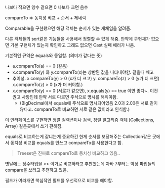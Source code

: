 나보다 작으면 양수
같으면 0
나보다 크면 음수


compareTo => 동치성 비교 + 순서 + 제네릭

Comparable을 구현했으면 해당 객체는 순서가 있는 개체임을 알려줌.

다른 객체들의 sort같은 기능들을 사용해서 정렬할 수 있게 해줌.
만약에 구현체가 없으면 기본 구현체가 있는지 확인하고 그래도 없으면 Cast 실패 에러가 나옴.

기본적인 규약은 equals와 동일함. (의미가 같다는 뜻)

- a.compareTo(a) == 0 (같음)
- x.compareTo(y) 와 y.compareTo(x)는 상반된 값을 나타내야함. 같을때 빼고
- 추이성. x.compareTo(y) > 0 (x가 더 크고) y. compareTo(z) > 0 (y가 더 크면) x.compareTo(z) > 0 (x가 더 커야함.)
- x.compareTo(y) == 0 (서로가 같으면), x.equals(y) == true 이면 좋다~. 이건 권고 사항인데 만약 서로 다르면 주석으로 명시를 해줘야함. 
	- (BigDecimal에서 equals에 주석으로 명시되어있음 2.0과 2.00은 서로 같지 않다고. compareTo로 비교하면 서로 같은 값이라고 인식함.)

이 인터페이스를 구현하면 정렬 컬렉션이나 검색, 정렬 알고리즘 객체 (Collections, Array) 같은곳에서 쓰기 편해짐.

equals로 비교하는게 같냐는게 중요하긴 한게 순서를 보장해주는 Collection같은 곳에서 동치성 비교를 equals를 안쓰고 compareTo를 사용한다고 함.

> Treeset은 진짜로 compareTo로 동치성 비교하고 있음..


옛날에는 정수타입을 <> 이거로 비교하라고 추천했는데 자바 7부터는 박싱 파입들의 compare을 쓰라고 추천하고 있음.

필드가 여러개면 핵심적인 필드를 우선적으로 비교를 해야함. 
